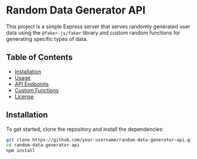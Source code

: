 # Random Data Generator API

This project is a simple Express server that serves randomly generated user data using the `@faker-js/faker` library and custom random functions for generating specific types of data.

## Table of Contents

- [Installation](#installation)
- [Usage](#usage)
- [API Endpoints](#api-endpoints)
- [Custom Functions](#custom-functions)
- [License](#license)

## Installation

To get started, clone the repository and install the dependencies:

```bash
git clone https://github.com/your-username/random-data-generator-api.git
cd random-data-generator-api
npm install
